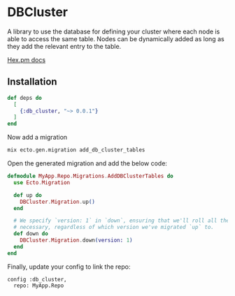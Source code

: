# DBCluster
A library to use the database for defining your cluster where each node is able to access the same table. Nodes can be dynamically added as long as they add the relevant entry to the table.

[Hex.pm docs](https://hexdocs.pm/db_cluster/)

## Installation
```elixir
def deps do
  [
    {:db_cluster, "~> 0.0.1"}
  ]
end
```

Now add a migration
```bash
mix ecto.gen.migration add_db_cluster_tables
```

Open the generated migration and add the below code:
```elixir
defmodule MyApp.Repo.Migrations.AddDBClusterTables do
  use Ecto.Migration

  def up do
    DBCluster.Migration.up()
  end

  # We specify `version: 1` in `down`, ensuring that we'll roll all the way back down if
  # necessary, regardless of which version we've migrated `up` to.
  def down do
    DBCluster.Migration.down(version: 1)
  end
end
```

Finally, update your config to link the repo:
```
config :db_cluster,
  repo: MyApp.Repo
```
